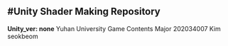#Unity Shader Making Repository
---
**Unity_ver: none**
Yuhan University
Game Contents Major
202034007 Kim seokbeom
